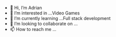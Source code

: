 - 👋 Hi, I’m Adrian
- 👀 I’m interested in ...Video Games
- 🌱 I’m currently learning ...Full stack development 
- 💞️ I’m looking to collaborate on ...
- 📫 How to reach me ...

<!---
DAWGZZ/DAWGZZ is a ✨ special ✨ repository because its `README.md` (this file) appears on your GitHub profile.
You can click the Preview link to take a look at your changes.
--->
